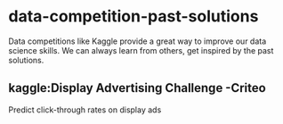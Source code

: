 # data-competition-past-solutions
Data competitions like Kaggle provide a great way to improve our data science skills. We can always learn from others, get inspired by the past solutions. 

## kaggle:Display Advertising Challenge -Criteo 
Predict click-through rates on display ads 
